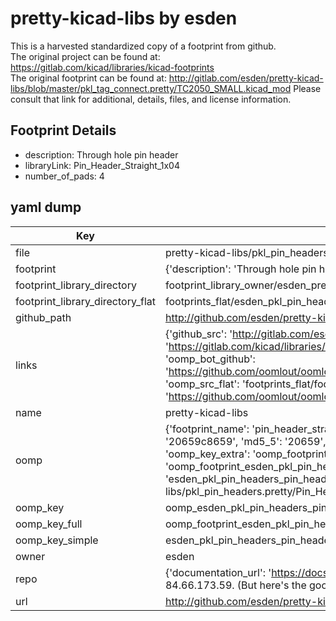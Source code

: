 # pretty-kicad-libs by esden  
This is a harvested standardized copy of a footprint from github.  
The original project can be found at:  
https://gitlab.com/kicad/libraries/kicad-footprints  
The original footprint can be found at:
http://gitlab.com/esden/pretty-kicad-libs/blob/master/pkl_tag_connect.pretty/TC2050_SMALL.kicad_mod
Please consult that link for additional, details, files, and license information.  
## Footprint Details
* description: Through hole pin header  
* libraryLink: Pin_Header_Straight_1x04  
* number_of_pads: 4  
## yaml dump  
| Key | Value |  
| --- | --- |  
| file | pretty-kicad-libs/pkl_pin_headers.pretty/Pin_Header_Straight_1x04.kicad_mod |  
| footprint | {'description': 'Through hole pin header', 'libraryLink': 'Pin_Header_Straight_1x04', 'number_of_pads': 4} |  
| footprint_library_directory | footprint_library_owner/esden_pretty-kicad-libs |  
| footprint_library_directory_flat | footprints_flat/esden_pkl_pin_headers_pin_header_straight_1x04/working |  
| github_path | http://github.com/esden/pretty-kicad-libs/blob/master/pkl_pin_headers.pretty/Pin_Header_Straight_1x04.kicad_mod |  
| links | {'github_src': 'http://gitlab.com/esden/pretty-kicad-libs/blob/master/pkl_tag_connect.pretty/TC2050_SMALL.kicad_mod', 'github_src_repo': 'https://gitlab.com/kicad/libraries/kicad-footprints', 'oomp_bot': 'footprints/esden_pkl_pin_headers_pin_header_straight_1x04/working', 'oomp_bot_github': 'https://github.com/oomlout/oomlout_oomp_footprint_bot/tree/main/footprints/esden_pkl_pin_headers_pin_header_straight_1x04/working', 'oomp_src_flat': 'footprints_flat/footprints_flat/esden_pkl_pin_headers_pin_header_straight_1x04/working', 'oomp_src_flat_github': 'https://github.com/oomlout/oomlout_oomp_footprint_src/tree/main/footprints_flat/esden_pkl_pin_headers_pin_header_straight_1x04/working'} |  
| name | pretty-kicad-libs |  
| oomp | {'footprint_name': 'pin_header_straight_1x04', 'library_name': 'pkl_pin_headers', 'md5': '20659c865985337bece64b054bb7d4d2', 'md5_10': '20659c8659', 'md5_5': '20659', 'md5_6': '20659c', 'oomp_key': 'oomp_esden_pkl_pin_headers_pin_header_straight_1x04', 'oomp_key_extra': 'oomp_footprint_esden_pkl_pin_headers_pin_header_straight_1x04', 'oomp_key_full': 'oomp_footprint_esden_pkl_pin_headers_pin_header_straight_1x04_20659c', 'oomp_key_simple': 'esden_pkl_pin_headers_pin_header_straight_1x04', 'original_filename': 'pretty-kicad-libs/pkl_pin_headers.pretty/Pin_Header_Straight_1x04.kicad_mod', 'owner_name': 'esden'} |  
| oomp_key | oomp_esden_pkl_pin_headers_pin_header_straight_1x04 |  
| oomp_key_full | oomp_footprint_esden_pkl_pin_headers_pin_header_straight_1x04 |  
| oomp_key_simple | esden_pkl_pin_headers_pin_header_straight_1x04 |  
| owner | esden |  
| repo | {'documentation_url': 'https://docs.github.com/rest/overview/resources-in-the-rest-api#rate-limiting', 'message': "API rate limit exceeded for 84.66.173.59. (But here's the good news: Authenticated requests get a higher rate limit. Check out the documentation for more details.)"} |  
| url | http://github.com/esden/pretty-kicad-libs |  

